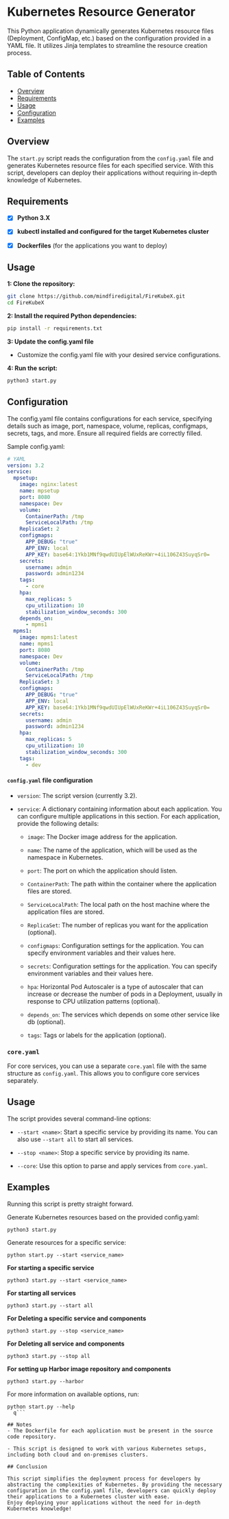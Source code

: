 # Kubernetes Resource Generator

This Python application dynamically generates Kubernetes resource files (Deployment, ConfigMap, etc.) based on the configuration provided in a YAML file. It utilizes Jinja templates to streamline the resource creation process.

## Table of Contents

- [Overview](#overview)
- [Requirements](#requirements)
- [Usage](#usage)
- [Configuration](#configuration)
- [Examples](#examples)

## Overview

The `start.py` script reads the configuration from the `config.yaml` file and generates Kubernetes resource files for each specified service. With this script, developers can deploy their applications without requiring in-depth knowledge of Kubernetes.

## Requirements

- [X] **Python 3.X**
- [X] **kubectl installed and configured for the target Kubernetes cluster**
- [X] **Dockerfiles** (for the applications you want to deploy)


## Usage

**1: Clone the repository:**

   ```bash
   git clone https://github.com/mindfiredigital/FireKubeX.git
   cd FireKubeX
   ```

**2: Install the required Python dependencies:**

```bash 
pip install -r requirements.txt 
```

**3: Update the config.yaml file**

- Customize the config.yaml file with your desired service configurations.

**4: Run the script:**

```bash 
python3 start.py
```

## Configuration

The config.yaml file contains configurations for each service, specifying details such as image, port, namespace, volume, replicas, configmaps, secrets, tags, and more. Ensure all required fields are correctly filled.

Sample config.yaml:
``` yaml
# YAML
version: 3.2
service:
  mpsetup:
    image: nginx:latest 
    name: mpsetup
    port: 8080
    namespace: Dev
    volume:
      ContainerPath: /tmp
      ServiceLocalPath: /tmp
    ReplicaSet: 2
    configmaps:
      APP_DEBUG: "true"
      APP_ENV: local
      APP_KEY: base64:1Ykb1MNf9qwdUIUpElWUxReKWr+4iL106Z43SuyqSr0=
    secrets:
      username: admin
      password: admin1234
    tags: 
      - core
    hpa:
      max_replicas: 5
      cpu_utilization: 10
      stabilization_window_seconds: 300
    depends_on:
      - mpms1
  mpms1:
    image: mpms1:latest 
    name: mpms1 
    port: 8080
    namespace: Dev
    volume:
      ContainerPath: /tmp
      ServiceLocalPath: /tmp
    ReplicaSet: 3
    configmaps:
      APP_DEBUG: "true"
      APP_ENV: local
      APP_KEY: base64:1Ykb1MNf9qwdUIUpElWUxReKWr+4iL106Z43SuyqSr0=
    secrets:
      username: admin
      password: admin1234
    hpa:
      max_replicas: 5
      cpu_utilization: 10
      stabilization_window_seconds: 300
    tags: 
      - dev
```


#### `config.yaml` file configuration 

- `version`: The script version (currently 3.2).

- `service`: A dictionary containing information about each application. You can configure multiple applications in this section. For each application, provide the following details:

  - `image`: The Docker image address for the application.
  
  - `name`: The name of the application, which will be used as the namespace in Kubernetes.

  - `port`: The port on which the application should listen.

  - `ContainerPath`: The path within the container where the application files are stored.

  - `ServiceLocalPath`: The local path on the host machine where the application files are stored.

  - `ReplicaSet`: The number of replicas you want for the application (optional).

  - `configmaps`: Configuration settings for the application. You can specify environment variables and their values here.

  - `secrets`: Configuration settings for the application. You can specify environment variables and their values here.

  - `hpa`: Horizontal Pod Autoscaler is a type of autoscaler that can increase or decrease the number of pods in a Deployment, usually in response to CPU utilization patterns (optional).

  - `depends_on`: The services which depends on some other  service like db (optional).

  - `tags`: Tags or labels for the application (optional).

### `core.yaml`

For core services, you can use a separate `core.yaml` file with the same structure as `config.yaml`. This allows you to configure core services separately.

## Usage

The script provides several command-line options:

- `--start <name>`: Start a specific service by providing its name. You can also use `--start all` to start all services.

- `--stop <name>`: Stop a specific service by providing its name.

- `--core`: Use this option to parse and apply services from `core.yaml`.

## Examples

Running this script is pretty straight forward.

Generate Kubernetes resources based on the provided config.yaml:

```shell
python3 start.py
```
Generate resources for a specific service:

```shell
python start.py --start <service_name>
```

**For starting a specific service**

```shell
python3 start.py --start <service_name>
```

**For starting all services**

```shell
python3 start.py --start all
```
**For Deleting a specific service and components**

```shell
python3 start.py --stop <service_name>
```

**For Deleting all service and components**

```shell
python3 start.py --stop all
```

**For setting up Harbor image repository and components**

```shell
python3 start.py --harbor
```
For more information on available options, run:

```shell
python start.py --help
  q```

## Notes
- The Dockerfile for each application must be present in the source code repository.

- This script is designed to work with various Kubernetes setups, including both cloud and on-premises clusters.

## Conclusion

This script simplifies the deployment process for developers by abstracting the complexities of Kubernetes. By providing the necessary configuration in the config.yaml file, developers can quickly deploy their applications to a Kubernetes cluster with ease.
Enjoy deploying your applications without the need for in-depth Kubernetes knowledge!
